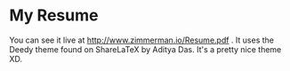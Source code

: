 # My Resume

You can see it live at http://www.zimmerman.io/Resume.pdf . It uses the Deedy
theme found on ShareLaTeX by Aditya Das. It's a pretty nice theme XD.
